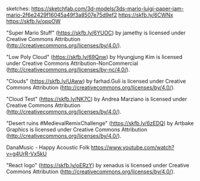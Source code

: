 sketches:
https://sketchfab.com/3d-models/3ds-mario-luigi-paper-jam-mario-2f6e2429f16045a49f3a8507e75d9ef2
https://skfb.ly/6CWNx
https://skfb.ly/oppOW

"Super Mario Stuff" (https://skfb.ly/6YUOC) by jamethy is licensed under Creative Commons Attribution (http://creativecommons.org/licenses/by/4.0/).

"Low Poly Cloud" (https://skfb.ly/69Qnw) by Hyungjung Kim is licensed under Creative Commons Attribution-NonCommercial (http://creativecommons.org/licenses/by-nc/4.0/).

"Clouds" (https://skfb.ly/UAww) by farhad.Guli is licensed under Creative Commons Attribution (http://creativecommons.org/licenses/by/4.0/).

"Cloud Test" (https://skfb.ly/NK7C) by Andrea Marziano is licensed under Creative Commons Attribution (http://creativecommons.org/licenses/by/4.0/).

"Desert ruins #MedievalRemixChallenge" (https://skfb.ly/6zEDQ) by Artbake Graphics is licensed under Creative Commons Attribution (http://creativecommons.org/licenses/by/4.0/).

DanaMusic - Happy Acoustic Folk https://www.youtube.com/watch?v=g4UrR-Vx5kU

"React logo" (https://skfb.ly/oERzY) by xenadus is licensed under Creative Commons Attribution (http://creativecommons.org/licenses/by/4.0/).